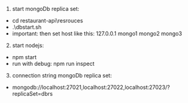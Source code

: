 1. start mongoDb replica set:
 - cd restaurant-api\resrouces
 - .\dbstart.sh
 - important: then set host like this: 127.0.0.1 mongo1 mongo2 mongo3
2. start nodejs:
 - npm start
 - run with debug: npm run inspect
 
3. connection string mongoDb replica set:
 - mongodb://localhost:27021,localhost:27022,localhost:27023/?replicaSet=dbrs